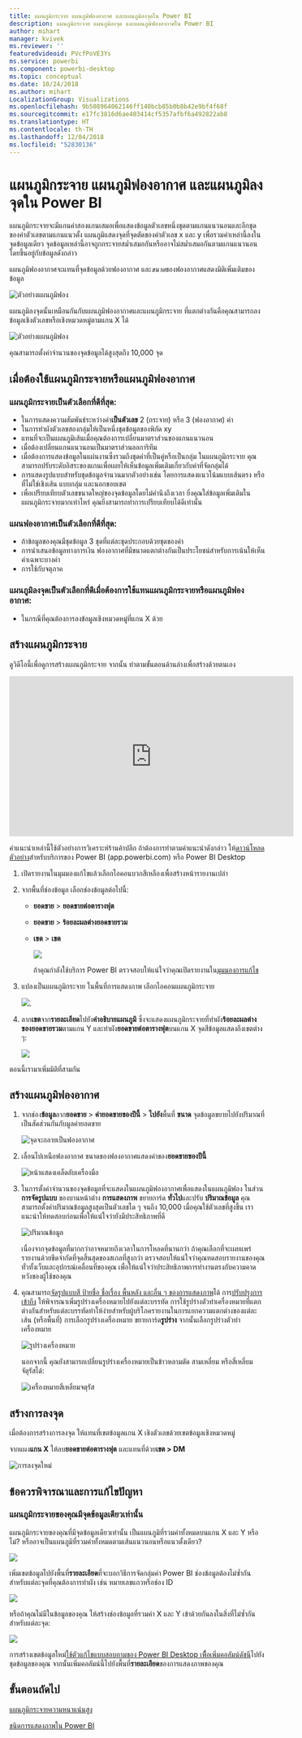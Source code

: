 ```yaml
---
title: แผนภูมิกระจาย แผนภูมิฟองอากาศ และแผนภูมิลงจุดใน Power BI
description: แผนภูมิกระจาย แผนภูมิลงจุด และแผนภูมิฟองอากาศใน Power BI
author: mihart
manager: kvivek
ms.reviewer: ''
featuredvideoid: PVcfPoVE3Ys
ms.service: powerbi
ms.component: powerbi-desktop
ms.topic: conceptual
ms.date: 10/24/2018
ms.author: mihart
LocalizationGroup: Visualizations
ms.openlocfilehash: 9b508964062146ff140bcb85b0b8b42e9bf4f68f
ms.sourcegitcommit: e17fc3816d6ae403414cf5357afbf6a492822ab8
ms.translationtype: HT
ms.contentlocale: th-TH
ms.lasthandoff: 12/04/2018
ms.locfileid: "52830136"
---
```

# <a name="scatter-charts-bubble-charts-and-dot-plot-charts-in-power-bi"></a>แผนภูมิกระจาย แผนภูมิฟองอากาศ และแผนภูมิลงจุดใน Power BI
แผนภูมิกระจายจะมีแกนค่าสองแกนเสมอเพื่อแสดงข้อมูลตัวเลขหนึ่งชุดตามแกนแนวนอนและอีกชุดของค่าตัวเลขตามแกนแนวตั้ง แผนภูมิแสดงจุดที่จุดตัดของค่าตัวเลข x และ y เพื่อรวมค่าเหล่านี้ลงในจุดข้อมูลเดียว จุดข้อมูลเหล่านี้อาจถูกกระจายสม่ำเสมอกันหรืออาจไม่สม่ำเสมอกันตามแกนแนวนอน โดยขึ้นอยู่กับข้อมูลดังกล่าว

แผนภูมิฟองอากาศจะแทนที่จุดข้อมูลด้วยฟองอากาศ และ*ขนาด*ของฟองอากาศแสดงมิติเพิ่มเติมของข้อมูล

![ตัวอย่างแผนภูมิฟอง](media/power-bi-visualization-scatter/power-bi-bubble-chart.png)

แผนภูมิลงจุดนั้นเหมือนกันกับแผนภูมิฟองอากาศและแผนภูมิกระจาย ที่แตกต่างกันคือคุณสามารถลงข้อมูลเชิงตัวเลขหรือเชิงหมวดหมู่ตามแกน X ได้ 

![ตัวอย่างแผนภูมิฟอง](media/power-bi-visualization-scatter/power-bi-dot-plot.png)

คุณสามารถตั้งค่าจำนวนของจุดข้อมูลได้สูงสุดถึง 10,000 จุด  

## <a name="when-to-use-a-scatter-chart-or-bubble-chart"></a>เมื่อต้องใช้แผนภูมิกระจายหรือแผนภูมิฟองอากาศ
### <a name="scatter-charts-are-a-great-choice"></a>แผนภูมิกระจายเป็นตัวเลือกที่ดีที่สุด:
* ในการแสดงความสัมพันธ์ระหว่างค่า**เป็นตัวเลข** 2 (กระจาย) หรือ 3 (ฟองอากาศ) ค่า
* ในการทำผังตัวเลขสองกลุ่มให้เป็นหนึ่งชุดข้อมูลของพิกัด xy
* แทนที่จะเป็นแผนภูมิเส้นเมื่อคุณต้องการเปลี่ยนมาตราส่วนของแกนแนวนอน    
* เมื่อต้องเปลี่ยนแกนแนวนอนเป็นมาตราส่วนลอการิทึม
* เมื่อต้องการแสดงข้อมูลในแผ่นงานซึ่งรวมถึงชุดค่าที่เป็นคู่หรือเป็นกลุ่ม ในแผนภูมิกระจาย คุณสามารถปรับระดับอิสระของแกนเพื่อเผยให้เห็นข้อมูลเพิ่มเติมเกี่ยวกับค่าที่จัดกลุ่มได้
* การแสดงรูปแบบสำหรับชุดข้อมูลจำนวนมากตัวอย่างเช่น โดยการแสดงแนวโน้มแบบเส้นตรง หรือที่ไม่ใช่เชิงเส้น แบบกลุ่ม และนอกขอบเขต
* เพื่อเปรียบเทียบตัวเลขขนาดใหญ่ของจุดข้อมูลโดยไม่คำนึงถึงเวลา  ยิ่งคุณใส่ข้อมูลเพิ่มเติมในแผนภูมิกระจายมากเท่าไหร่ คุณยิ่งสามารถทำการเปรียบเทียบได้ดีเท่านั้น

### <a name="bubble-charts-are-a-great-choice"></a>แผนฟองอากาศเป็นตัวเลือกที่ดีที่สุด:
* ถ้าข้อมูลของคุณมีชุดข้อมูล 3 ชุดที่แต่ละชุดประกอบด้วยชุดของค่า
* การนำเสนอข้อมูลทางการเงิน  ฟองอากาศที่มีขนาดแตกต่างกันเป็นประโยชน์สำหรับการเน้นให้เห็นค่าเฉพาะบางค่า
* การใช้กับจตุภาค

### <a name="dot-plot-charts-are-a-great-choice-in-place-of-a-scatter-or-bubble"></a>แผนภูมิลงจุดเป็นตัวเลือกที่ดีเมื่อต้องการใช้แทนแผนภูมิกระจายหรือแผนภูมิฟองอากาศ:
* ในกรณีที่คุณต้องการลงข้อมูลเชิงหมวดหมู่ที่แกน X ด้วย

## <a name="create-a-scatter-chart"></a>สร้างแผนภูมิกระจาย
ดูวิดีโอนี้เพื่อดูการสร้างแผนภูมิกระจาย จากนั้น ทำตามขั้นตอนด้านล่างเพื่อสร้างด้วยตนเอง

<iframe width="560" height="315" src="https://www.youtube.com/embed/PVcfPoVE3Ys?list=PL1N57mwBHtN0JFoKSR0n-tBkUJHeMP2cP" frameborder="0" allowfullscreen></iframe>


คำแนะนำเหล่านี้ใช้ตัวอย่างการวิเคราะห์ร้านค้าปลีก ถ้าต้องการทำตามคำแนะนำดังกล่าว ให้[ดาวน์โหลดตัวอย่าง](../sample-datasets.md)สำหรับบริการของ Power BI (app.powerbi.com) หรือ Power BI Desktop   

1. เปิดรายงานในมุมมองแก้ไขแล้วเลือกไอคอนบวกสีเหลืองเพื่อสร้างหน้ารายงานเปล่า
 
2. จากพื้นที่ช่องข้อมูล เลือกช่องข้อมูลต่อไปนี้:
   - **ยอดขาย** > **ยอดขายต่อตารางฟุต**
   - **ยอดขาย** > **ร้อยละผลต่างยอดขายรวม**
   - **เขต** > **เขต**

     ![](media/power-bi-visualization-scatter/power-bi-bar-chart.png)

     ถ้าคุณกำลังใช้บริการ Power BI ตรวจสอบให้แน่ใจว่าคุณเปิดรายงานใน[มุมมองการแก้ไข](../service-interact-with-a-report-in-editing-view.md)

3. แปลงเป็นแผนภูมิกระจาย ในพื้นที่การแสดงภาพ เลือกไอคอนแผนภูมิกระจาย

   ![](media/power-bi-visualization-scatter/power-bi-scatter-new.png).

4. ลาก**เขต**จาก**รายละเอียด**ไปยัง**คำอธิบายแผนภูมิ** ซึ่งจะแสดงแผนภูมิกระจายที่ทำผัง**ร้อยละผลต่างของยอดขายรวม**ตามแกน Y และทำผัง**ยอดขายต่อตารางฟุต**บนแกน X จุดสีข้อมูลแสดงถึงเขตต่าง ๆ:

    ![](media/power-bi-visualization-scatter/power-bi-scatter2.png)

ตอนนี้เรามาเพิ่มมิติที่สามกัน

## <a name="create-a-bubble-chart"></a>สร้างแผนภูมิฟองอากาศ

1. จากช่อง**ข้อมูล**ลาก**ยอดขาย** > **ค่ายอดขายของปีนี้** > **ไปยัง**พื้นที่ **ขนาด** จุดข้อมูลขยายไปยังปริมาณที่เป็นสัดส่วนกันกับมูลค่ายอดขาย
   
   ![จุดจะกลายเป็นฟองอากาศ](media/power-bi-visualization-scatter/power-bi-scatter-chart-size.png)

2. เลื่อนไปเหนือฟองอากาศ ขนาดของฟองอากาศแสดงค่าของ**ยอดขายของปีนี้**
   
    ![หน้าแสดงเคล็ดลับเครื่องมือ](media/power-bi-visualization-scatter/pbi_scatter_chart_hover.png)

3. ในการตั้งค่าจำนวนของจุดข้อมูลที่จะแสดงในแผนภูมิฟองอากาศเพื่อแสดงในแผนภูมิฟอง ในส่วน **การจัดรูปแบบ** ของบานหน้าต่าง **การแสดงภาพ** ขยายการ์ด **ทั่วไป**และปรับ **ปริมาณข้อมูล** คุณสามารถตั้งค่าปริมาณข้อมูลสูงสุดเป็นตัวเลขใด ๆ จนถึง 10,000 เมื่อคุณใช้ตัวเลขที่สูงขึ้น เราแนะนำให้ทดสอบก่อนเพื่อให้แน่ใจว่ายังมีประสิทธิภาพที่ดี 

    ![ปริมาณข้อมูล](media/power-bi-visualization-scatter/pbi_scatter_data_volume.png) 

   เนื่องจากจุดข้อมูลที่มากกว่าอาจหมายถึงเวลาในการโหลดที่นานกว่า ถ้าคุณเลือกที่จะเผยแพร่รายงานด้วยขีดจำกัดที่จุดสิ้นสุดของสเกลที่สูงกว่า ตรวจสอบให้แน่ใจว่าคุณทดสอบรายงานของคุณทั่วทั้งเว็บและอุปกรณ์เคลื่อนที่ของคุณ เพื่อให้แน่ใจว่าประสิทธิภาพการทำงานตรงกับความคาดหวังของผู้ใช้ของคุณ 

4. คุณสามารถ[จัดรูปแบบสี ป้ายชื่อ ชื่อเรื่อง พื้นหลัง และอื่น ๆ ของการแสดงภาพ](service-getting-started-with-color-formatting-and-axis-properties.md)ได้ การ[ปรับปรุงการเข้าถึง](../desktop-accessibility.md) ให้พิจารณาเพิ่มรูปร่างเครื่องหมายไปยังแต่ละบรรทัด การใช้รูปร่างตัวทำเครื่องหมายที่แตกต่างกันสำหรับแต่ละบรรทัดทำให้ง่ายสำหรับผู้บริโภครายงานในการแยกความแตกต่างของแต่ละเส้น (หรือพื้นที่) การเลือกรูปร่างเครื่องหมาย ขยายการ์ด**รูปร่าง** จากนั้นเลือกรูปร่างตัวทำเครื่องหมาย

      ![รูปร่างเครื่องหมาย](media/power-bi-visualization-scatter/pbi_scatter_marker.png)

   นอกจากนี้ คุณยังสามารถเปลี่ยนรูปร่างเครื่องหมายเป็นข้าวหลามตัด สามเหลี่ยม หรือสี่เหลี่ยมจัตุรัสได้:

   ![เครื่องหมายสี่เหลี่ยมจตุรัส](media/power-bi-visualization-scatter/pbi_scatter_chart_hover_square.png)

## <a name="create-a-dot-plot"></a>สร้างการลงจุด
เมื่อต้องการสร้างการลงจุด ให้แทนที่เขตข้อมูลแกน X เชิงตัวเลขด้วยเขตข้อมูลเชิงหมวดหมู่

จากแผง**แกน X** ให้ลบ**ยอดขายต่อตารางฟุต** และแทนที่ด้วย**เขต > DM**
   
![การลงจุดใหม่](media/power-bi-visualization-scatter/power-bi-dot-plot-squares.png)


## <a name="considerations-and-troubleshooting"></a>ข้อควรพิจารณาและการแก้ไขปัญหา

### <a name="your-scatter-chart-has-only-one-data-point"></a>**แผนภูมิกระจายของคุณมีจุดข้อมูลเดียวเท่านั้น**
แผนภูมิกระจายของคุณที่มีจุดข้อมูลเดียวเท่านั้น เป็นแผนภูมิที่รวมค่าทั้งหมดบนแกน X และ Y หรือไม่?  หรืออาจเป็นแผนภูมิที่รวมค่าทั้งหมดตามเส้นแนวนอนหรือแนวตั้งเดียว?

![](media/power-bi-visualization-scatter/pbi_scatter_tshoot1.png)

เพิ่มเขตข้อมูลไปยังพื้นที่**รายละเอียด**ที่จะบอกวิธีการจัดกลุ่มค่า Power BI ช่องข้อมูลต้องไม่ซ้ำกันสำหรับแต่ละจุดที่คุณต้องการทำผัง เช่น หมายเลขแถวหรือช่อง ID

![](media/power-bi-visualization-scatter/pbi_scatter_tshoot.png)

หรือถ้าคุณไม่มีในข้อมูลของคุณ ให้สร้างช่องข้อมูลที่รวมค่า X และ Y เข้าด้วยกันลงในสิ่งที่ไม่ซ้ำกันสำหรับแต่ละจุด:

![](media/power-bi-visualization-scatter/pbi_scatter_tshoot2.png)

การสร้างเขตข้อมูลใหม่[ใช้ตัวแก้ไขแบบสอบถามของ Power BI Desktop เพืื่อเพิ่มคอลัมน์ดัชนี](../desktop-add-custom-column.md)ไปยังชุดข้อมูลของคุณ  จากนั้นเพิ่มคอลัมน์นี้ไปยังพื้นที่**รายละเอียด**ของการแสดงภาพของคุณ

## <a name="next-steps"></a>ขั้นตอนถัดไป

[แผนภูมิกระจายความหนาแน่นสูง](desktop-high-density-scatter-charts.md)

[ชนิดการแสดงภาพใน Power BI](power-bi-visualization-types-for-reports-and-q-and-a.md)

